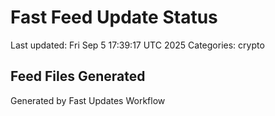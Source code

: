 # Fast Feed Update Status
Last updated: Fri Sep  5 17:39:17 UTC 2025
Categories: crypto

## Feed Files Generated

Generated by Fast Updates Workflow
